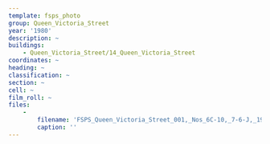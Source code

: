 ```yaml
---
template: fsps_photo
group: Queen_Victoria_Street
year: '1980'
description: ~
buildings:
    - Queen_Victoria_Street/14_Queen_Victoria_Street
coordinates: ~
heading: ~
classification: ~
section: ~
cell: ~
film_roll: ~
files:
    -
        filename: 'FSPS_Queen_Victoria_Street_001,_Nos_6C-10,_7-6-J,_1980.png'
        caption: ''
---
```

